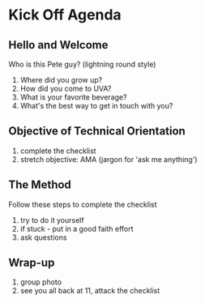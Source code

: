 # Kick Off Agenda
## Hello and Welcome
Who is this Pete guy?  (lightning round style)

1. Where did you grow up?
1. How did you come to UVA?
1. What is your favorite beverage?
1. What's the best way to get in touch with you?

## Objective of Technical Orientation
1. complete the checklist
2. stretch objective: AMA (jargon for 'ask me anything')
## The Method
Follow these steps to complete the checklist
1. try to do it yourself
2. if stuck - put in a good faith effort
3. ask questions
## Wrap-up
1. group photo
2. see you all back at 11,  attack the checklist
